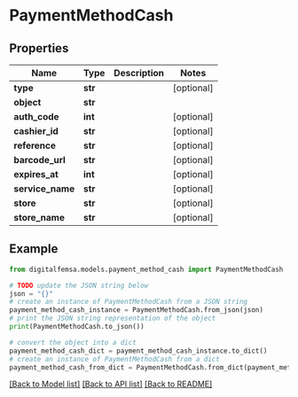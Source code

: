 # PaymentMethodCash


## Properties

Name | Type | Description | Notes
------------ | ------------- | ------------- | -------------
**type** | **str** |  | [optional] 
**object** | **str** |  | 
**auth_code** | **int** |  | [optional] 
**cashier_id** | **str** |  | [optional] 
**reference** | **str** |  | [optional] 
**barcode_url** | **str** |  | [optional] 
**expires_at** | **int** |  | [optional] 
**service_name** | **str** |  | [optional] 
**store** | **str** |  | [optional] 
**store_name** | **str** |  | [optional] 

## Example

```python
from digitalfemsa.models.payment_method_cash import PaymentMethodCash

# TODO update the JSON string below
json = "{}"
# create an instance of PaymentMethodCash from a JSON string
payment_method_cash_instance = PaymentMethodCash.from_json(json)
# print the JSON string representation of the object
print(PaymentMethodCash.to_json())

# convert the object into a dict
payment_method_cash_dict = payment_method_cash_instance.to_dict()
# create an instance of PaymentMethodCash from a dict
payment_method_cash_from_dict = PaymentMethodCash.from_dict(payment_method_cash_dict)
```
[[Back to Model list]](../README.md#documentation-for-models) [[Back to API list]](../README.md#documentation-for-api-endpoints) [[Back to README]](../README.md)


